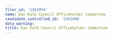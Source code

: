 ```yaml
---
filer_id: '1361954'
name: Dan Kalb Council Officeholder Committee
candidate_controlled_id: '1382408'
data_warning:
title: Dan Kalb Council Officeholder Committee
---
```

